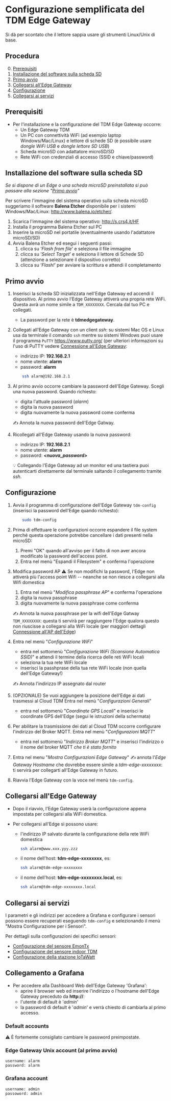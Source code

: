 

# Configurazione semplificata del TDM Edge Gateway

Si dà per scontato che il lettore sappia usare gli strumenti Linux/Unix di base.

## Procedura

0. [Prerequisiti](#prerequisiti)
1. [Installazione del software sulla scheda SD](#installazione-del-software-sulla-scheda-sd)
2. [Primo avvio](#primo-avvio)
3. [Collegarsi all'Edge Gateway](#collegarsi-alledge-gateway)
4. [Configurazione](#configurazione)
5. [Collegarsi ai servizi](#collegarsi-ai-servizi)


## Prerequisiti


* Per l'installazione e la configurazione del TDM Edge Gateway occorre:
  * Un Edge Gateway TDM
  * Un PC con connettività WiFi (ad esempio laptop Windows/Mac/Linux) e lettore di schede
    SD (è possibile usare *dongle WiFi USB* e *dongle lettore SD USB*)
  * Scheda microSD con adattatore microSD/SD
  * Rete WiFi con credenziali di accesso (SSID e chiave/password)


## Installazione del software sulla scheda SD


*Se si dispone di un Edge o una scheda microSD preinstallata si può passare
  alla sezione "[Primo avvio](#primo-avvio)"*

Per scrivere l'immagine del sistema operativo sulla scheda microSD suggeriamo
il software **Balena Etcher** disponibile per i sistemi Windows/Mac/Linux:
<http://www.balena.io/etcher/>.

1. Scarica l'immagine del sistema operativo: <http://s.crs4.it/HF>
2. Installa il programma Balena Etcher sul PC
3. Inserire la microSD nel portatile (eventualmente usando l'adattatore microSD/SD)
4. Avvia Balena Etcher ed esegui i seguenti passi:
    1. clicca su ’*Flash from file*’ e seleziona il file immagine
    2. clicca su ’*Select Target*’ e seleziona il lettore di Schede SD (attenzione a selezionare il dispositivo corretto)
    3. clicca su ’*Flash!*’ per avviare la scrittura e attendi il completamento


## Primo avvio


1. Inserisci la scheda SD inizializzata nell'Edge Gateway ed accendi il
  dispositivo. Al primo avvio l'Edge Gateway attiverà una propria rete WiFi.
  Questa avrà un nome simile a `TDM_XXXXXXXX`. Cercala dal tuo PC e collegati.
    * La password per la rete è **tdmedgegateway**.

2. Collegati all'Edge Gateway con un client *ssh*: su sistemi Mac OS e Linux
  usa da terminale il comando `ssh` mentre su sistemi Windows puoi usare il
  programma `PuTTY` <https://www.putty.org/> (per ulteriori informazioni su
  l'uso di PuTTY vedere [Connessione all'Edge Gateway](connect-to-edge.it.md):
    * indirizzo IP: **192.168.2.1**
    * nome utente: **alarm**
    * password:    **alarm**

    ```bash
        ssh alarm@192.168.2.1
    ```

3. Al primo avvio occorre cambiare la password dell'Edge Gateway. Scegli una nuova password. Quando richiesto:
    * digita l'attuale password (*alarm*)
    * digita la nuova password
    * digita nuovamente la nuova password come conferma

    :writing_hand: Annota la nuova password dell'Edge Gatway.

4. Ricollegati all'Edge Gateway usando la nuova password:
    * indirizzo IP: **192.168.2.1**
    * nome utente: **alarm**
    * password:    ***\<nuova_password\>***

    :bulb: Collegando l'Edge Gateway ad un monitor ed una tastiera puoi autenticarti
    direttamente dal terminale saltando il collegamento tramite *ssh*.


## Configurazione


1. Avvia il programma di configurazione dell'Edge Gateway `tdm-config` (inserisci
  la password dell'Edge quando richiesto):
    ```bash
        sudo tdm-config
    ```

2. Prima di effettuare le configurazioni occorre espandere il file system perché
  questa operazione potrebbe cancellare i dati presenti nella microSD:
    1. Premi "OK" quando all'avviso per il fatto di non aver ancora modificato
      la password dell'access point.
    2. Entra nel menù "Espandi il Filesystem" e conferma l'operazione

3. Modifica password AP
:warning: Se non modifichi la password, l'Edge non attiverà più l'access point Wifi -- neanche se non riesce a collegarsi alla Wifi domestica
    1. Entra nel menù "*Modifica passphrase AP*" e conferma l'operazione
    2. digita la nuova passphrase
    3. digita nuovamente la nuova passphrase come conferma

    :writing_hand: Annota la nuova passphrase per la wifi dell'Edge Gatway
    `TDM_XXXXXXXX`: questa ti servirà per raggiungere l'Edge qualora questo non
    riuscisse a collegarsi alla WiFi locale (per maggiori dettagli [Connessione
    all'AP dell'Edge](ap-connection-steps.it.md))

4. Entra nel menù "*Configurazione WiFi*"
    * entra nel sottomenù "*Configurazione WiFi (Scansione Automatica SSID)*" e attendi il termine della ricerca delle reti WiFi locali
    * seleziona la tua rete WiFi locale
    * inserisci la passhprase della tua rete WiFi locale (non quella dell'Edge Gateway!)

    :writing_hand: Annota l'indirizzo IP assegnato dal router

5. (OPZIONALE) Se vuoi aggiungere la posizione dell'Edge ai dati trasmessi al
  Cloud TDM Entra nel menù "*Configurazioni Generali*"
    * entra nel sottomenù "*Coordinate GPS Locali*" e inserisci le coordinate GPS
      dell'Edge (segui le istruzioni della schermata)

6. Per abilitare la trasmissione dei dati al Cloud TDM occorre configurare
  l'indirizzo del Broker MQTT. Entra nel menù "*Configurazioni MQTT*"
    * entra nel sottomenù "*Indirizzo Broker MQTT*" e inserisci l'indirizzo o il
      nome del broker MQTT *che ti è stato fornito*

7. Entra nel menu "*Mostra Configurazioni Edge Gateway*"
    :writing_hand: annota l'*Edge Gateway Hostname* che dovrebbe essere simile a
    *tdm-edge-xxxxxxxx*: ti servirà per collegarti all'Edge Gateway in futuro.
    
8. Riavvia l'Edge Gateway con la voce nel menù `tdm-config`.


## Collegarsi all'Edge Gateway

* Dopo il riavvio, l'Edge Gateway userà la configurazione appena impostata per
  collegarsi alla WiFi domestica.

* Per collegarsi all'Edge si possono usare:

  * l'indirizzo IP salvato durante la configurazione della rete WiFi domestica
    ```bash
    ssh alarm@www.xxx.yyy.zzz
    ```
  * il nome dell'host: **tdm-edge-xxxxxxxx**, es:
    ```bash
    ssh alarm@tdm-edge-xxxxxxxx
    ```
  * il nome dell'host: **tdm-edge-xxxxxxxx.local**, es:
    ```bash
    ssh alarm@tdm-edge-xxxxxxxx.local
    ```


## Collegarsi ai servizi

I parametri e gli indirizzi per accedere a Grafana e configurare i sensori
possono essere recuperati eseguendo `tdm-config` e selezionando il menù "Mostra
Configurazione per i Sensori".

Per dettagli sulla configurazioni dei specifici sensori:
* [Configurazione del sensore EmonTx](emontx-sensor-config.it.md)
* [Configurazione del sensore indoor TDM](indoor-sensor-config.it.md)
* [Configurazione della stazione IoTaWatt](iotawatt-station-config.it.md)


## Collegamento a Grafana

* Per accedere alla Dashboard Web dell'Edge Gateway 'Grafana':
  * aprire il browser web ed inserire l'indirizzo o l'hostname dell'Edge Gateway preceduto da **http://**:
  * l'utente di default è '*admin*'
  * la password di default è '*admin*' e verrà chiesto di cambiarla al primo accesso.


### Default accounts

:warning: È fortemente consigliato cambiare le password preimpostate.

### Edge Gateway Unix account (al primo avvio)

    username: alarm
    password: alarm

### Grafana account

    username: admin
    passoword: admin


